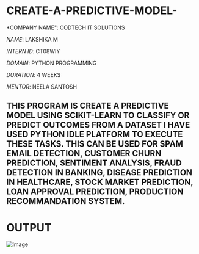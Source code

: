 # CREATE-A-PREDICTIVE-MODEL-

*COMPANY NAME": CODTECH IT SOLUTIONS

*NAME*: LAKSHIKA M 

*INTERN ID*: CT08WIY

*DOMAIN*: PYTHON PROGRAMMING

*DURATION*: 4 WEEKS

*MENTOR*: NEELA SANTOSH

## THIS PROGRAM IS CREATE A PREDICTIVE MODEL USING SCIKIT-LEARN TO CLASSIFY OR PREDICT OUTCOMES FROM A DATASET I HAVE USED PYTHON IDLE PLATFORM TO EXECUTE THESE TASKS. THIS CAN BE USED FOR SPAM EMAIL DETECTION, CUSTOMER CHURN PREDICTION, SENTIMENT ANALYSIS, FRAUD DETECTION IN BANKING, DISEASE PREDICTION IN HEALTHCARE, STOCK MARKET PREDICTION, LOAN APPROVAL PREDICTION, PRODUCTION RECOMMANDATION SYSTEM. 

# OUTPUT

![Image](https://github.com/user-attachments/assets/bf9a376c-ebcf-4008-be82-cd32ea2f3318)
